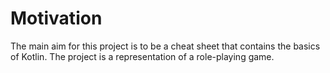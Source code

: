 # Motivation
The main aim for this project is to be a cheat sheet that contains the basics of Kotlin. The project is a representation of a role-playing game.
